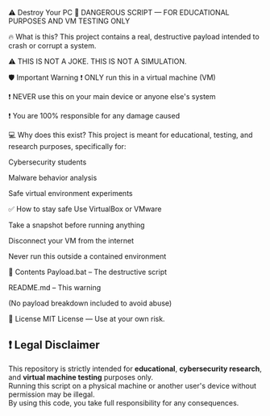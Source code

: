⚠️ Destroy Your PC
🚫 DANGEROUS SCRIPT — FOR EDUCATIONAL PURPOSES AND VM TESTING ONLY

🔥 What is this?
This project contains a real, destructive payload intended to crash or corrupt a system.

⚠️ THIS IS NOT A JOKE. THIS IS NOT A SIMULATION.

🛡️ Important Warning
❗ ONLY run this in a virtual machine (VM)

❗ NEVER use this on your main device or anyone else's system

❗ You are 100% responsible for any damage caused

💻 Why does this exist?
This project is meant for educational, testing, and research purposes, specifically for:

Cybersecurity students

Malware behavior analysis

Safe virtual environment experiments

✅ How to stay safe
Use VirtualBox or VMware

Take a snapshot before running anything

Disconnect your VM from the internet

Never run this outside a contained environment

🧨 Contents
Payload.bat – The destructive script

README.md – This warning

(No payload breakdown included to avoid abuse)

📜 License
MIT License — Use at your own risk.

## ❗ Legal Disclaimer

This repository is strictly intended for **educational**, **cybersecurity research**, and **virtual machine testing** purposes only.  
Running this script on a physical machine or another user's device without permission may be illegal.  
By using this code, you take full responsibility for any consequences.

